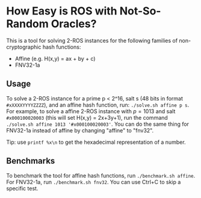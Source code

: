 # How Easy is ROS with Not-So-Random Oracles?

This is a tool for solving 2-ROS instances for the following families of non-cryptographic hash functions:
- Affine (e.g. H(x,y) = ax + by + c)
- FNV32-1a

## Usage

To solve a 2-ROS instance for a prime p < 2^16, salt s (48 bits in format `#xXXXXYYYYZZZZ`), and an affine hash function, run: `./solve.sh affine p s`. For example, to solve a affine 2-ROS instance with $p=1013$ and salt `#x000100020003` (this will set H(x,y) = 2x+3y+1), run the command `./solve.sh affine 1013 '#x000100020003'`. You can do the same thing for FNV32-1a instead of affine by changing "affine" to "fnv32".

Tip: use `printf %x\n` to get the hexadecimal representation of a number.

## Benchmarks

To benchmark the tool for affine hash functions, run `./benchmark.sh affine`. For FNV32-1a, run `./benchmark.sh fnv32`. You can use Ctrl+C to skip a specific test.

